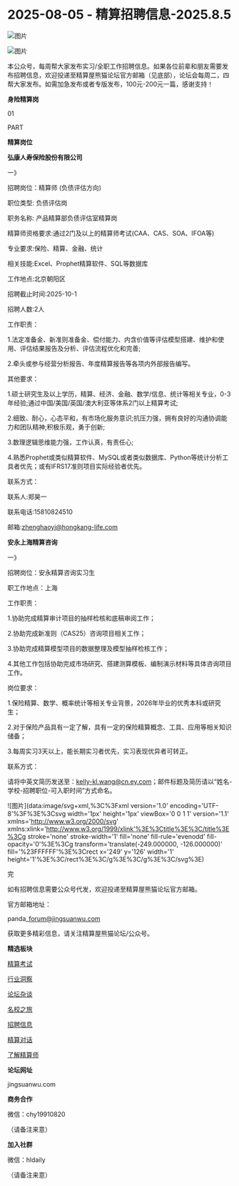 # 2025-08-05 - 精算招聘信息-2025.8.5

![图片](https://mmbiz.qpic.cn/mmbiz_jpg/PVTr5cqOmdsiaicIRGthO3IhpdkibrFUWVU1xAtP9ZY24c0vAhCVJo55thjfrfia19NvibyVvich2UW9I8vGCty5LxNw/640?wx_fmt=jpeg&tp=webp&wxfrom=5&wx_lazy=1)

![图片](https://mmbiz.qpic.cn/mmbiz_png/7QRTvkK2qC63c02mKcsfAaJ8sNcicTvg22UkHHibvKiasFS9FS6E4FeV0Dibe7as7h4tm8p7EfNfI06adlGbL2icYjw/640?wx_fmt=png&tp=webp&wxfrom=5&wx_lazy=1)

本公众号，每周帮大家发布实习/全职工作招聘信息。如果各位前辈和朋友需要发布招聘信息，欢迎投递至精算屋熊猫论坛官方邮箱（见底部），论坛会每周二，四帮大家发布。如需加急发布或者专版发布，100元-200元一篇，感谢支持！

**身险精算岗**

01

PART

**精算岗位**

****弘康人寿保险股份有限公司****

一》

招聘岗位：精算师 (负债评估方向)

职位类型: 负债评估岗

职务名称: 产品精算部负债评估室精算岗

精算师资格要求:通过2门及以上的精算师考试(CAA、CAS、SOA、IFOA等)

专业要求:保险、精算、金融、统计

相关技能:Excel、Prophet精算软件、SQL等数据库

工作地点:北京朝阳区

招聘截止时间:2025-10-1 

招聘人数:2人

工作职责：

1.法定准备金、新准则准备金、偿付能力、内含价值等评估模型搭建、维护和使用、评估结果报告及分析、评估流程优化和完善;

2.牵头或参与经营分析报告、年度精算报告等各项内外部报告编写。

其他要求：

1.硕士研究生及以上学历，精算、经济、金融、数学/信息、统计等相关专业，0-3年经验;通过中国/美国/英国/澳大利亚等体系2门以上精算考试;

2.细致、耐心，心态平和，有市场化服务意识;抗压力强，拥有良好的沟通协调能力和团队精神;积极乐观，勇于创新;

3.数理逻辑思维能力强，工作认真，有责任心;

4.熟悉Prophet或类似精算软件、MySQL或者类似数据库、Python等统计分析工具者优先；或有IFRS17准则项目实际经验者优先。

联系方式：

联系人:郑昊一

联系电话:15810824510

邮箱:zhenghaoyi@hongkang-life.com

**安永上海精算咨询**

一》

招聘岗位：安永精算咨询实习生

职工作地点：上海

工作职责：

1.协助完成精算审计项目的抽样检核和底稿审阅工作；

2.协助完成新准则（CAS25）咨询项目相关工作；

3.协助完成精算模型项目的数据整理及模型抽样检核工作；

4.其他工作包括协助完成市场研究、搭建测算模板、编制演示材料等具体咨询项目工作。

岗位要求：

1.保险精算、数学、概率统计等相关专业背景，2026年毕业的优秀本科或研究生；

2.对于保险产品具有一定了解，具有一定的保险精算概念、工具、应用等相关知识储备；

3.每周实习3天以上，能长期实习者优先，实习表现优异者可转正。

联系方式：

请将中英文简历发送至：kelly-kl.wang@cn.ey.com；邮件标题及简历请以“姓名-学校-招聘职位-可入职时间”方式命名。

![图片](data:image/svg+xml,%3C%3Fxml version='1.0' encoding='UTF-8'%3F%3E%3Csvg width='1px' height='1px' viewBox='0 0 1 1' version='1.1' xmlns='http://www.w3.org/2000/svg' xmlns:xlink='http://www.w3.org/1999/xlink'%3E%3Ctitle%3E%3C/title%3E%3Cg stroke='none' stroke-width='1' fill='none' fill-rule='evenodd' fill-opacity='0'%3E%3Cg transform='translate(-249.000000, -126.000000)' fill='%23FFFFFF'%3E%3Crect x='249' y='126' width='1' height='1'%3E%3C/rect%3E%3C/g%3E%3C/g%3E%3C/svg%3E)

完

如有招聘信息需要公众号代发，欢迎投递至精算屋熊猫论坛官方邮箱。

官方邮箱地址：

panda\_forum@jingsuanwu.com

获取更多精彩信息，请关注精算屋熊猫论坛/公众号。

**精选板块**

[精算考试](https://mp.weixin.qq.com/mp/appmsgalbum?__biz=Mzg5NzkwMTMzMA==&action=getalbum&album_id=2804960172988448769#wechat_redirect)

[行业洞察](https://mp.weixin.qq.com/mp/appmsgalbum?__biz=Mzg5NzkwMTMzMA==&action=getalbum&album_id=2804965799378829313#wechat_redirect)

[论坛杂谈](https://mp.weixin.qq.com/mp/appmsgalbum?__biz=Mzg5NzkwMTMzMA==&action=getalbum&album_id=2804979947286315009#wechat_redirect)

[名校之旅](https://mp.weixin.qq.com/mp/appmsgalbum?__biz=Mzg5NzkwMTMzMA==&action=getalbum&album_id=2804975288236654595#wechat_redirect)

[招聘信息](https://mp.weixin.qq.com/mp/appmsgalbum?__biz=Mzg5NzkwMTMzMA==&action=getalbum&album_id=2809916434738069507#wechat_redirect)

[精算对话](https://mp.weixin.qq.com/mp/appmsgalbum?__biz=Mzg5NzkwMTMzMA==&action=getalbum&album_id=3028246288796221446#wechat_redirect)

[了解精算师](https://mp.weixin.qq.com/mp/appmsgalbum?__biz=Mzg5NzkwMTMzMA==&action=getalbum&album_id=2804971247444180995#wechat_redirect)

**论坛网址**

jingsuanwu.com

**商务合作**

微信：chy19910820

（请备注来意）

**加入社群**

微信：hldaily

（请备注来意）